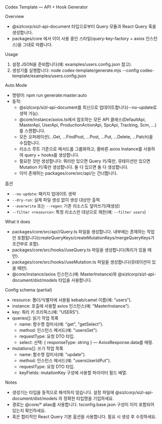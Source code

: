 Codex Template — API + Hook Generator

Overview

- @sizlcorp/sizl-api-document 타입으로부터 Query 모듈과 React Query 훅을 생성합니다.
- packages/core 에서 이미 사용 중인 스타일(query-key-factory + axios 인스턴스)을 그대로 따릅니다.

Usage

1. 설정 JSON을 준비합니다(예: examples/users.config.json 참고).
2. 생성기를 실행합니다:
   node codex-template/generate.mjs --config codex-template/examples/users.config.json

Auto Mode

- 명령어: npm run generate:master:auto
- 동작:
  - @sizlcorp/sizl-api-document를 최신으로 업데이트합니다(--no-update로 생략 가능).
  - @core/instance/axios.ts에서 참조하는 모든 API 클래스(DefaultApi, MasterApi, UserApi, ProductionActionApi, SpcApi, Tracking, Scm, …)를 스캔합니다.
  - 모든 오퍼레이션(…Get, …FindPost, …Post, …Put, …Delete, …Patch)을 수집합니다.
  - 리소스 루트 기준으로 메서드를 그룹화하고, 올바른 axios Instance를 사용하여 query + hooks를 생성합니다.
  - 필요한 것만 생성합니다: 쿼리만 있으면 Query 키/훅만, 뮤테이션만 있으면 Mutation 키/훅만 생성합니다. 둘 다 있으면 둘 다 생성합니다.
  - 이미 존재하는 packages/core/src/api/<resource>는 건너뜁니다.

옵션

- `--no-update`: 패키지 업데이트 생략
- `--dry-run`: 실제 파일 생성 없이 생성 대상만 출력
- `--overwrite` 또는 `--regen`: 기존 리소스도 덮어쓰기(재생성)
- `--filter <resource>`: 특정 리소스만 대상으로 제한(예: `--filter users`)

What it does

- packages/core/src/api/<resource>/<resource>Query.ts 파일을 생성합니다. 내부에는 존재하는 작업만 포함됩니다(createQueryKeys/createMutationKeys/mergeQueryKeys가 조건부로 포함).
- packages/core/src/hooks/<resource>/use<Resource>Query.ts 파일을 생성합니다(쿼리가 있을 때만).
- packages/core/src/hooks/<resource>/use<Resource>Mutation.ts 파일을 생성합니다(뮤테이션이 있을 때만).
- @core/instance/axios 인스턴스(예: MasterInstance)와 @sizlcorp/sizl-api-document/dist/models 타입을 사용합니다.

Config schema (partial)

- resource: 폴더/식별자에 사용될 kebab/camel 이름(예: "users").
- instance: 호출에 사용할 axios 인스턴스(예: "MasterInstance").
- key: 쿼리 키 프리픽스(예: "USERS").
- queries[]: 읽기 작업 목록
  - name: 함수명 접미사(예: "get", "getSelect").
  - method: 인스턴스 메서드(예: "usersGet").
  - requestType: 요청 DTO 타입.
  - select: 선택: { responseType: string } — AxiosResponse.data를 매핑.
- mutations[]: 쓰기 작업 목록
  - name: 함수명 접미사(예: "update").
  - method: 인스턴스 메서드(예: "usersUserIdPut").
  - requestType: 요청 DTO 타입.
  - keyFields: mutationKey 구성에 사용할 파라미터 필드 배열.

Notes

- 생성기는 타입을 동적으로 해석하지 않습니다. 설정 파일에 @sizlcorp/sizl-api-document/dist/models 의 정확한 타입명을 기입하세요.
- 경로는 @core/\* alias를 사용합니다. tsconfig.base.json 구성이 이미 포함되어 있는지 확인하세요.
- 훅은 합리적인 React Query 기본 옵션을 사용합니다. 필요 시 생성 후 수정하세요.
